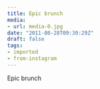 ```yaml
---
title: Epic brunch
media:
- url: media-0.jpg
date: "2011-08-28T09:30:29Z"
draft: false
tags:
- imported
- from-instagram
---
```

Epic brunch
